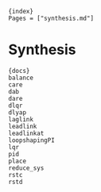     {index}
    Pages = ["synthesis.md"]

# Synthesis

    {docs}
    balance
    care
    dab
    dare
    dlqr
    dlyap
    laglink
    leadlink
    leadlinkat
    loopshapingPI
    lqr
    pid
    place
    reduce_sys
    rstc
    rstd
